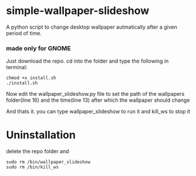 # simple-wallpaper-slideshow

A python script to change desktop wallpaper autmatically after a given period of time. 

### made only for GNOME 

Just download the repo.
cd into the folder
and type the following in terminal:
```
chmod +x install.sh
./install.sh
```
Now edit the wallpaper_slideshow.py file to set the path of the wallpapers folder(line 16) and the time(line 13) after which the wallpaper should change

And thats it. you can type wallpaper_slideshow to run it and kill_ws to stop it

# Uninstallation

delete the repo folder and
```
sudo rm /bin/wallpaper_slideshow
sudo rm /bin/kill_ws
```
